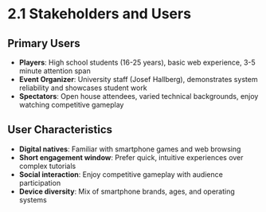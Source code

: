 # 2.1 Stakeholders and Users

## Primary Users
- **Players**: High school students (16-25 years), basic web experience, 3-5 minute attention span
- **Event Organizer**: University staff (Josef Hallberg), demonstrates system reliability and showcases student work
- **Spectators**: Open house attendees, varied technical backgrounds, enjoy watching competitive gameplay

## User Characteristics
- **Digital natives**: Familiar with smartphone games and web browsing
- **Short engagement window**: Prefer quick, intuitive experiences over complex tutorials  
- **Social interaction**: Enjoy competitive gameplay with audience participation
- **Device diversity**: Mix of smartphone brands, ages, and operating systems
